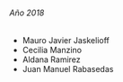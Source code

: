 ###### Año 2018

* Mauro Javier Jaskelioff
* Cecilia Manzino
* Aldana Ramirez
* Juan Manuel Rabasedas
